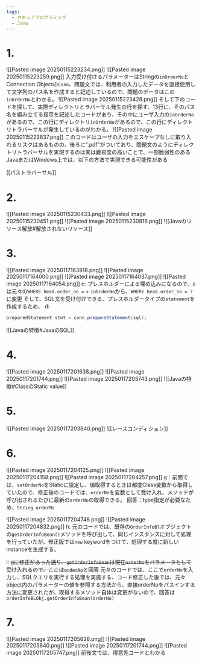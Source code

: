 ```yaml
---
tags:
  - セキュアプログラミング
  - Java
---
```


# 1.
![[Pasted image 20250115223234.png]]
![[Pasted image 20250115223259.png]]
入力受け付けるパラメーターはStringの`inOrderNo`とConnection Objectの`Conn`、問題文では、利用者の入力したデータを直接使用して文字列のパス名を作成すると記述しているので、問題のデータはこの`inOrderNo`とわかる。
![[Pasted image 20250115223428.png]]
そして下のコードを探して、実際ディレクトリとラバーサル発生の行を探す、13行に、そのパス名を組み立てる指示を記述したコードがあり、その中にユーザ入力の`inOrderNo`があるので、この行にディレクトリ`inOrderNo`があるので、この行にディレクトリトラバーサルが発生しているのがわかる。
![[Pasted image 20250115223837.png]]
このコードはユーザの入力をエスケープなしに取り入れるリスクはあるものの、後ろに".pdf"がついており、問題文のようにディレクトリトラバーサルを実現するのは実は難易度の高いことで、一部脆弱性のあるJavaまたはWindows上では、以下の方法で実現できる可能性がある

[[パストラバーサル]]

# 2.
![[Pasted image 20250115230433.png]]
![[Pasted image 20250115230451.png]]
![[Pasted image 20250115230816.png]]
![[Javaのリソース解放#解放されないリソース]]

# 3.
![[Pasted image 20250117163918.png]]
![[Pasted image 20250117164000.png]]
![[Pasted image 20250117164037.png]]
![[Pasted image 20250117164054.png]]
c:
プレスホルダーによる埋め込みになるので、cは元々の`WHERE head.order_no =` + `inOrderNo`から、`WHERE head.order_no = ?`に変更
そして、SQL文を受け付けできる、プレスホルダータイプの`statement`を作成するため、
d:
```java
preparedStatement stmt = conn.prepareStatement(sql);
```
![[Javaの特徴#JavaのSQL]]

# 4.
![[Pasted image 20250117201638.png]]
![[Pasted image 20250117201744.png]]
![[Pasted image 20250117203743.png]]
![[Javaの特徴#ClassのStatic value]]

# 5.
![[Pasted image 20250117203840.png]]
![[レースコンディション]]

# 6.
![[Pasted image 20250117204125.png]]
![[Pasted image 20250117204158.png]]
![[Pasted image 20250117204257.png]]
g：前問では、`setOrderNo`をStaticに設定し、値取得するときは都度Class変数から取得していたので、修正後のコードでは、`orderNo`を変数として受け入れ、メソッドが呼び出されるたびに最新の`orderNo`の取得できる。
回答：type指定が必要なため、`String orderNo`

![[Pasted image 20250117204748.png]]
![[Pasted image 20250117204832.png]]
h:
元のコードでは、既存の`OrderInfoBl`オブジェクトの`getOrderInfoBean()`メソッドを呼び出して、同じインスタンスに対して処理を行っていたが、修正版では`new` keywordをつけて、処理する度に新しいinstanceを生成する。

i:
~~gに修正があった通り、`getOrderInfoBean`は現在`orderNo`をパラメータとして受け入れるので、ここは`orderNo`と回答~~
元々のコードでは、ここで`orderNo`を入力し、SQLクエリを実行する処理を実施する、コード修正した後では、元々object内のパラメーターの値を参照する方法から、直接orderNoをパスインする方法に変更されたが、取得するメソッド自体は変更がないので、回答は
`orderInfoBLObj.getOrderInfoBean(orderNo)`

# 7.
![[Pasted image 20250117205626.png]]
![[Pasted image 20250117205640.png]]
![[Pasted image 20250117201744.png]]
![[Pasted image 20250117205747.png]]
前後文では、得意先コードとわかる
